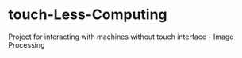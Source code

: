 # touch-Less-Computing
Project for interacting with machines without touch interface - Image Processing
